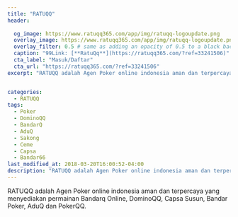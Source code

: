 ```yaml
---
title: "RATUQQ"
header:
  
  og_image: https://www.ratuqq365.com/app/img/ratuqq-logoupdate.png
  overlay_image: https://www.ratuqq365.com/app/img/ratuqq-logoupdate.png
  overlay_filter: 0.5 # same as adding an opacity of 0.5 to a black background
  caption: "99Link: [**RatuQq**](https://ratuqq365.com/?ref=33241506)"
  cta_label: "Masuk/Daftar"
  cta_url: "https://ratuqq365.com/?ref=33241506"
excerpt: "RATUQQ adalah Agen Poker online indonesia aman dan terpercaya yang menyediakan permainan Bandarq Online, DominoQQ, Capsa Susun, Bandar Poker, AduQ dan PokerQQ."


categories:
  - RATUQQ
tags:
  - Poker
  - DominoQQ
  - BandarQ
  - AduQ
  - Sakong
  - Ceme
  - Capsa
  - Bandar66
last_modified_at: 2018-03-20T16:00:52-04:00
description: "RATUQQ adalah Agen Poker online indonesia aman dan terpercaya yang menyediakan permainan Bandarq Online, DominoQQ, Capsa Susun, Bandar Poker, AduQ dan PokerQQ."
---
```

RATUQQ adalah Agen Poker online indonesia aman dan terpercaya yang menyediakan permainan Bandarq Online, DominoQQ, Capsa Susun, Bandar Poker, AduQ dan PokerQQ.
